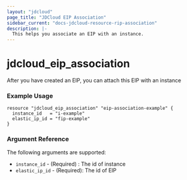 ```yaml
---
layout: "jdcloud"
page_title: "JDCloud EIP Association"
sidebar_current: "docs-jdcloud-resource-rip-association"
description: |-
  This helps you associate an EIP with an instance.
---
```


# jdcloud\_eip\_association

After you have created an EIP, you can attach this EIP with an instance

### Example Usage

```hcl
resource "jdcloud_eip_association" "eip-association-example" {
  instance_id   = "i-example"
  elastic_ip_id = "fip-example"
}
```

### Argument Reference 

The following arguments are supported:

* `instance_id` - \(Required\) : The id of instance 
* `elastic_ip_id` - \(Required\): The id of EIP



